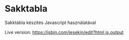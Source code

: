 # Sakktabla

Sakktábla készítés Javascript használatával

Live version: https://jsbin.com/jesekin/edit?html,js,output
